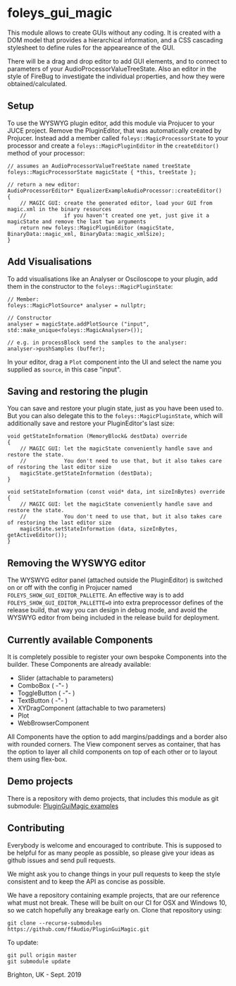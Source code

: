 foleys_gui_magic
===============

This module allows to create GUIs without any coding. It is created with a DOM model
that provides a hierarchical information, and a CSS cascading stylesheet to define
rules for the appeareance of the GUI.

There will be a drag and drop editor to add GUI elements, and to connect to
parameters of your AudioProcessorValueTreeState. Also an editor in the style of FireBug
to investigate the individual properties, and how they were obtained/calculated.


Setup
-----

To use the WYSWYG plugin editor, add this module via Projucer to your JUCE project.
Remove the PluginEditor, that was automatically created by Projucer. Instead add a member
called `foleys::MagicProcessorState` to your processor and create a `foleys::MagicPluginEditor`
in the `createEditor()` method of your processor:

```
// assumes an AudioProcessorValueTreeState named treeState
foleys::MagicProcessorState magicState { *this, treeState };

// return a new editor:
AudioProcessorEditor* EqualizerExampleAudioProcessor::createEditor()
{
    // MAGIC GUI: create the generated editor, load your GUI from magic.xml in the binary resources
    //            if you haven't created one yet, just give it a magicState and remove the last two arguments
    return new foleys::MagicPluginEditor (magicState, BinaryData::magic_xml, BinaryData::magic_xmlSize);
}
```


Add Visualisations
------------------

To add visualisations like an Analyser or Osciloscope to your plugin, add them in the constructor
to the `foleys::MagicPluginState`:

```
// Member:
foleys::MagicPlotSource* analyser = nullptr;

// Constructor
analyser = magicState.addPlotSource ("input", std::make_unique<foleys::MagicAnalyser>());

// e.g. in processBlock send the samples to the analyser:
analyser->pushSamples (buffer);
```

In your editor, drag a `Plot` component into the UI and select the name you supplied as `source`, in this
case "input".


Saving and restoring the plugin
-------------------------------

You can save and restore your plugin state, just as you have been used to. But you can also delegate
this to the `foleys::MagicPluginState`, which will additionally save and restore your PluginEditor's 
last size:

```
void getStateInformation (MemoryBlock& destData) override
{
    // MAGIC GUI: let the magicState conveniently handle save and restore the state.
    //            You don't need to use that, but it also takes care of restoring the last editor size
    magicState.getStateInformation (destData);
}

void setStateInformation (const void* data, int sizeInBytes) override
{
    // MAGIC GUI: let the magicState conveniently handle save and restore the state.
    //            You don't need to use that, but it also takes care of restoring the last editor size
    magicState.setStateInformation (data, sizeInBytes, getActiveEditor());
}
```


Removing the WYSWYG editor
--------------------------

The WYSWYG editor panel (attached outside the PluginEditor) is switched on or off with the config
in Projucer named `FOLEYS_SHOW_GUI_EDITOR_PALLETTE`. An effective way is to add `FOLEYS_SHOW_GUI_EDITOR_PALLETTE=0`
into extra preprocessor defines of the release build, that way you can design in debug mode, and avoid
the WYSWYG editor from being included in the release build for deployment.


Currently available Components
------------------------------

It is completely possible to register your own bespoke Components into the builder. These Components
are already available:

- Slider (attachable to parameters)
- ComboBox ( -"- )
- ToggleButton ( -"- )
- TextButton ( -"- )
- XYDragComponent (attachable to two parameters)
- Plot
- WebBrowserComponent

All Components have the option to add margins/paddings and a border also with rounded corners.
The View component serves as container, that has the option to layer all child components on top of each other
or to layout them using flex-box.


Demo projects
-------------

There is a repository with demo projects, that includes this module as git submodule:
[PluginGuiMagic examples](https://github.com/ffAudio/PluginGuiMagic)


Contributing
------------

Everybody is welcome and encouraged to contribute. This is supposed to be helpful for as 
many people as possible, so please give your ideas as github issues and send pull requests.

We might ask you to change things in your pull requests to keep the style consistent and
to keep the API as concise as possible.

We have a repository containing example projects, that are our reference what must not break.
These will be built on our CI for OSX and Windows 10, so we catch hopefully any breakage 
early on. 
Clone that repository using:
```
git clone --recurse-submodules https://github.com/ffAudio/PluginGuiMagic.git
```
To update:
```
git pull origin master
git submodule update
```


Brighton, UK - Sept. 2019
